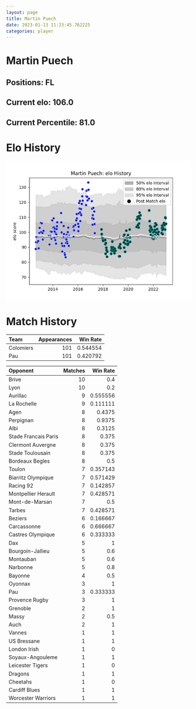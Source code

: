 ```yaml
---  
layout: page  
title: Martin Puech  
date: 2023-01-13 11:23:45.762225  
categories: player  
---
```

# Martin Puech

## Positions: FL

## Current elo: 106.0

## Current Percentile: 81.0

# Elo History


![elo history](history_MartinPuech.png)
# Match History


| Team      |   Appearances |   Win Rate |
|:----------|--------------:|-----------:|
| Colomiers |           101 |   0.544554 |
| Pau       |           101 |   0.420792 |

| Opponent             |   Matches |   Win Rate |
|:---------------------|----------:|-----------:|
| Brive                |        10 |   0.4      |
| Lyon                 |        10 |   0.2      |
| Aurillac             |         9 |   0.555556 |
| La Rochelle          |         9 |   0.111111 |
| Agen                 |         8 |   0.4375   |
| Perpignan            |         8 |   0.9375   |
| Albi                 |         8 |   0.3125   |
| Stade Francais Paris |         8 |   0.375    |
| Clermont Auvergne    |         8 |   0.375    |
| Stade Toulousain     |         8 |   0.375    |
| Bordeaux Begles      |         8 |   0.5      |
| Toulon               |         7 |   0.357143 |
| Biarritz Olympique   |         7 |   0.571429 |
| Racing 92            |         7 |   0.142857 |
| Montpellier Herault  |         7 |   0.428571 |
| Mont-de-Marsan       |         7 |   0.5      |
| Tarbes               |         7 |   0.428571 |
| Beziers              |         6 |   0.166667 |
| Carcassonne          |         6 |   0.666667 |
| Castres Olympique    |         6 |   0.333333 |
| Dax                  |         5 |   1        |
| Bourgoin-Jallieu     |         5 |   0.6      |
| Montauban            |         5 |   0.6      |
| Narbonne             |         5 |   0.8      |
| Bayonne              |         4 |   0.5      |
| Oyonnax              |         3 |   1        |
| Pau                  |         3 |   0.333333 |
| Provence Rugby       |         3 |   1        |
| Grenoble             |         2 |   1        |
| Massy                |         2 |   0.5      |
| Auch                 |         2 |   1        |
| Vannes               |         1 |   1        |
| US Bressane          |         1 |   1        |
| London Irish         |         1 |   0        |
| Soyaux-Angouleme     |         1 |   1        |
| Leicester Tigers     |         1 |   0        |
| Dragons              |         1 |   1        |
| Cheetahs             |         1 |   0        |
| Cardiff Blues        |         1 |   1        |
| Worcester Warriors   |         1 |   1        |